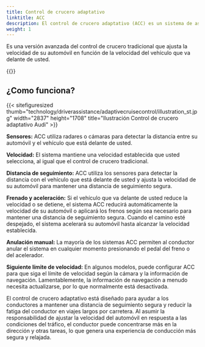 ```yaml
---
title: Control de crucero adaptativo
linktitle: ACC
description: El control de crucero adaptativo (ACC) es un sistema de asistencia al conductor que utiliza sensores y software para mantener una distancia segura entre su automóvil y el vehículo que está delante de usted mientras conduce por la carretera.
weight: 1
---
```

<!-- markdownlint-disable MD033 -->

Es una versión avanzada del control de crucero tradicional que ajusta la velocidad de su automóvil en función de la velocidad del vehículo que va delante de usted.

{{<evkxdisplayaddarticle />}}

## ¿Como funciona?

{{< sitefiguresized thumb="technology/driverassistance/adaptivecruisecontrol/illustration_st.jpg" width="2837" height="1708" title="Ilustración Control de crucero adaptativo Audi" >}}

**Sensores:** ACC utiliza radares o cámaras para detectar la distancia entre su automóvil y el vehículo que está delante de usted.

**Velocidad:** El sistema mantiene una velocidad establecida que usted selecciona, al igual que el control de crucero tradicional.

**Distancia de seguimiento:** ACC utiliza los sensores para detectar la distancia con el vehículo que está delante de usted y ajusta la velocidad de su automóvil para mantener una distancia de seguimiento segura.

**Frenado y aceleración:** Si el vehículo que va delante de usted reduce la velocidad o se detiene, el sistema ACC reducirá automáticamente la velocidad de su automóvil o aplicará los frenos según sea necesario para mantener una distancia de seguimiento segura. Cuando el camino esté despejado, el sistema acelerará su automóvil hasta alcanzar la velocidad establecida.

**Anulación manual:** La mayoría de los sistemas ACC permiten al conductor anular el sistema en cualquier momento presionando el pedal del freno o del acelerador.

**Siguiente límite de velocidad:** En algunos modelos, puede configurar ACC para que siga el límite de velocidad según la cámara y la información de navegación. Lamentablemente, la información de navegación a menudo necesita actualizarse, por lo que normalmente está desactivada.

El control de crucero adaptativo está diseñado para ayudar a los conductores a mantener una distancia de seguimiento segura y reducir la fatiga del conductor en viajes largos por carretera. Al asumir la responsabilidad de ajustar la velocidad del automóvil en respuesta a las condiciones del tráfico, el conductor puede concentrarse más en la dirección y otras tareas, lo que genera una experiencia de conducción más segura y relajada.

